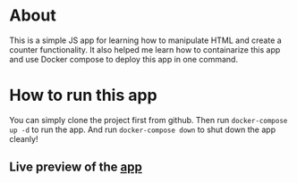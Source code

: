 # About 

This is a simple JS app for learning how to manipulate HTML and create a counter functionality.
It also helped me learn how to containarize this app and use Docker compose to deploy this app in one command.

# How to run this app

You can simply clone the project first from github.
Then run `docker-compose up -d` to run the app.
And run `docker-compose down` to shut down the app cleanly!

## Live preview of the [app](https://graceful-pothos-731002.netlify.app)
